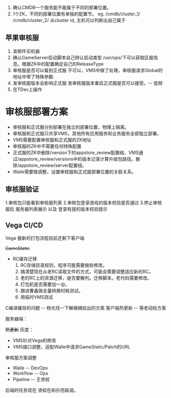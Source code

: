 1. 确认CMDB一个服务能不能属于不同的部署位置。
2. 1个ZK，不同的部署位置有单独的配置节。
  eg. /cmdb/cluster_1/
      /cmdb/cluster_2/
  从cluster id, 主机可以判断出自己属于

## 苹果审核服

1. 发邮件买机器
2. 确认GameServer启动脚本自己辨认启动类型  /usr/ops/下可以获取区服信息。根据ZK中的配置确定自己的ReleaseType
3. 审核服是否可以看到正式服
  不可以，VMS中做了处理，审核服请求Global的地址中带了特殊参数.
4. 发审核服版本会影响正式服
  发审核服版本重启正式服是否可以接受。-- 低频
5. 在TDev上操作


# 审核服部署方案

* 审核服和正式服分别部署在独立的部署位置，物理上隔离。
* 审核服和正式服只共享VMS，其他所有应用服务和业务服务全部独立部署。
* VMS需要配置审核服和正式服的ZK地址
* 审核服的ZK中不需要任何特殊配置
* 正式服的ZK中删除/version下的appstore_review配置结，VMS通过/appstore_review/versions中的版本记录计算升级包路径。删除/appstore_review/server配置结。
* Walle需要做调整，设置审核服和正式服部署位置的关联关系。

## 审核服验证

1.审核包只能看到审核服列表
2.审核包登录游戏的版本校验是否通过
3.停止审核服后 服务器列表展示 以及 登录有提的版本校验提示

## Vega CI/CD

Vega 接新的打包流程目前还剩下客户端

~~GameStatic~~

* RC缓存迁移
  1. RC存储目录规则，程序可能需要做些修改。
  2. 搞清楚现在从老RC读取文件的方式，可能会需要调整适应新的RC。
  3. 老的RC上的资源迁移，是否要散列。迁移脚本。老代码需要修改。
  4. 打包机是否需要加一台。
  5. 跟进曹鑫做全量转换时耗测试。
  6. 用临时VMS测试

C编译缓存的问题 -- 杨光找一下解楠楠给出的方案
客户端热更新 -- 等老阎给方案

服务器端：

~~热更新~~
灰度：
  * VMS针对Vega的修改
  * VMS接口调整，适配Walle中请求GameStatic/Patch的URL

审核服方案调整
* Walle -- DevOps
* Workflow -- Ops
* Pipeline -- 王贤蛟


后端的任务现在 贤蛟在和孙亮联调。